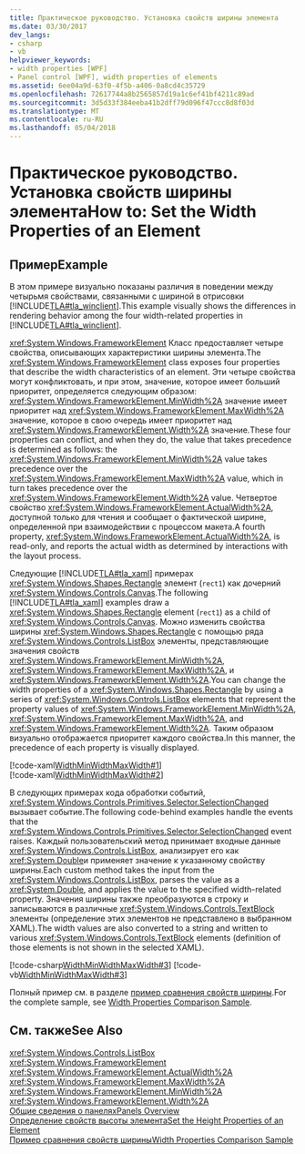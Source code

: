 ```yaml
---
title: Практическое руководство. Установка свойств ширины элемента
ms.date: 03/30/2017
dev_langs:
- csharp
- vb
helpviewer_keywords:
- width properties [WPF]
- Panel control [WPF], width properties of elements
ms.assetid: 6ee04a9d-63f0-4f5b-a406-0a8cd4c35729
ms.openlocfilehash: 72617744a8b2565857d19a1c6ef41bf4211c89ad
ms.sourcegitcommit: 3d5d33f384eeba41b2dff79d096f47ccc8d8f03d
ms.translationtype: MT
ms.contentlocale: ru-RU
ms.lasthandoff: 05/04/2018
---
```

# <a name="how-to-set-the-width-properties-of-an-element"></a><span data-ttu-id="55cad-102">Практическое руководство. Установка свойств ширины элемента</span><span class="sxs-lookup"><span data-stu-id="55cad-102">How to: Set the Width Properties of an Element</span></span>
## <a name="example"></a><span data-ttu-id="55cad-103">Пример</span><span class="sxs-lookup"><span data-stu-id="55cad-103">Example</span></span>  
 <span data-ttu-id="55cad-104">В этом примере визуально показаны различия в поведении между четырьмя свойствами, связанными с шириной в отрисовки [!INCLUDE[TLA#tla_winclient](../../../../includes/tlasharptla-winclient-md.md)].</span><span class="sxs-lookup"><span data-stu-id="55cad-104">This example visually shows the differences in rendering behavior among the four width-related properties in [!INCLUDE[TLA#tla_winclient](../../../../includes/tlasharptla-winclient-md.md)].</span></span>  
  
 <span data-ttu-id="55cad-105"><xref:System.Windows.FrameworkElement> Класс предоставляет четыре свойства, описывающих характеристики ширины элемента.</span><span class="sxs-lookup"><span data-stu-id="55cad-105">The <xref:System.Windows.FrameworkElement> class exposes four properties that describe the width characteristics of an element.</span></span> <span data-ttu-id="55cad-106">Эти четыре свойства могут конфликтовать, и при этом, значение, которое имеет больший приоритет, определяется следующим образом: <xref:System.Windows.FrameworkElement.MinWidth%2A> значение имеет приоритет над <xref:System.Windows.FrameworkElement.MaxWidth%2A> значение, которое в свою очередь имеет приоритет над <xref:System.Windows.FrameworkElement.Width%2A> значение.</span><span class="sxs-lookup"><span data-stu-id="55cad-106">These four properties can conflict, and when they do, the value that takes precedence is determined as follows: the <xref:System.Windows.FrameworkElement.MinWidth%2A> value takes precedence over the <xref:System.Windows.FrameworkElement.MaxWidth%2A> value, which in turn takes precedence over the <xref:System.Windows.FrameworkElement.Width%2A> value.</span></span> <span data-ttu-id="55cad-107">Четвертое свойство <xref:System.Windows.FrameworkElement.ActualWidth%2A>, доступной только для чтения и сообщает о фактической ширине, определенной при взаимодействии с процессом макета.</span><span class="sxs-lookup"><span data-stu-id="55cad-107">A fourth property, <xref:System.Windows.FrameworkElement.ActualWidth%2A>, is read-only, and reports the actual width as determined by interactions with the layout process.</span></span>  
  
 <span data-ttu-id="55cad-108">Следующие [!INCLUDE[TLA#tla_xaml](../../../../includes/tlasharptla-xaml-md.md)] примерах <xref:System.Windows.Shapes.Rectangle> элемент (`rect1`) как дочерний <xref:System.Windows.Controls.Canvas>.</span><span class="sxs-lookup"><span data-stu-id="55cad-108">The following [!INCLUDE[TLA#tla_xaml](../../../../includes/tlasharptla-xaml-md.md)] examples draw a <xref:System.Windows.Shapes.Rectangle> element (`rect1`) as a child of <xref:System.Windows.Controls.Canvas>.</span></span> <span data-ttu-id="55cad-109">Можно изменить свойства ширины <xref:System.Windows.Shapes.Rectangle> с помощью ряда <xref:System.Windows.Controls.ListBox> элементы, представляющие значения свойств <xref:System.Windows.FrameworkElement.MinWidth%2A>, <xref:System.Windows.FrameworkElement.MaxWidth%2A>, и <xref:System.Windows.FrameworkElement.Width%2A>.</span><span class="sxs-lookup"><span data-stu-id="55cad-109">You can change the width properties of a <xref:System.Windows.Shapes.Rectangle> by using a series of <xref:System.Windows.Controls.ListBox> elements that represent the property values of <xref:System.Windows.FrameworkElement.MinWidth%2A>, <xref:System.Windows.FrameworkElement.MaxWidth%2A>, and <xref:System.Windows.FrameworkElement.Width%2A>.</span></span> <span data-ttu-id="55cad-110">Таким образом визуально отображается приоритет каждого свойства.</span><span class="sxs-lookup"><span data-stu-id="55cad-110">In this manner, the precedence of each property is visually displayed.</span></span>  
  
 [!code-xaml[WidthMinWidthMaxWidth#1](../../../../samples/snippets/csharp/VS_Snippets_Wpf/WidthMinWidthMaxWidth/CSharp/Window1.xaml#1)]  
[!code-xaml[WidthMinWidthMaxWidth#2](../../../../samples/snippets/csharp/VS_Snippets_Wpf/WidthMinWidthMaxWidth/CSharp/Window1.xaml#2)]  
  
 <span data-ttu-id="55cad-111">В следующих примерах кода обработки событий, <xref:System.Windows.Controls.Primitives.Selector.SelectionChanged> вызывает событие.</span><span class="sxs-lookup"><span data-stu-id="55cad-111">The following code-behind examples handle the events that the <xref:System.Windows.Controls.Primitives.Selector.SelectionChanged> event raises.</span></span> <span data-ttu-id="55cad-112">Каждый пользовательский метод принимает входные данные <xref:System.Windows.Controls.ListBox>, анализирует его как <xref:System.Double>и применяет значение к указанному свойству ширины.</span><span class="sxs-lookup"><span data-stu-id="55cad-112">Each custom method takes the input from the <xref:System.Windows.Controls.ListBox>, parses the value as a <xref:System.Double>, and applies the value to the specified width-related property.</span></span> <span data-ttu-id="55cad-113">Значения ширины также преобразуются в строку и записываются в различные <xref:System.Windows.Controls.TextBlock> элементы (определение этих элементов не представлено в выбранном XAML).</span><span class="sxs-lookup"><span data-stu-id="55cad-113">The width values are also converted to a string and written to various <xref:System.Windows.Controls.TextBlock> elements (definition of those elements is not shown in the selected XAML).</span></span>  
  
 [!code-csharp[WidthMinWidthMaxWidth#3](../../../../samples/snippets/csharp/VS_Snippets_Wpf/WidthMinWidthMaxWidth/CSharp/Window1.xaml.cs#3)]
 [!code-vb[WidthMinWidthMaxWidth#3](../../../../samples/snippets/visualbasic/VS_Snippets_Wpf/WidthMinWidthMaxWidth/VisualBasic/Window1.xaml.vb#3)]  
  
 <span data-ttu-id="55cad-114">Полный пример см. в разделе [пример сравнения свойств ширины](http://go.microsoft.com/fwlink/?LinkID=160050).</span><span class="sxs-lookup"><span data-stu-id="55cad-114">For the complete sample, see [Width Properties Comparison Sample](http://go.microsoft.com/fwlink/?LinkID=160050).</span></span>  
  
## <a name="see-also"></a><span data-ttu-id="55cad-115">См. также</span><span class="sxs-lookup"><span data-stu-id="55cad-115">See Also</span></span>  
 <xref:System.Windows.Controls.ListBox>  
 <xref:System.Windows.FrameworkElement>  
 <xref:System.Windows.FrameworkElement.ActualWidth%2A>  
 <xref:System.Windows.FrameworkElement.MaxWidth%2A>  
 <xref:System.Windows.FrameworkElement.MinWidth%2A>  
 <xref:System.Windows.FrameworkElement.Width%2A>  
 [<span data-ttu-id="55cad-116">Общие сведения о панелях</span><span class="sxs-lookup"><span data-stu-id="55cad-116">Panels Overview</span></span>](../../../../docs/framework/wpf/controls/panels-overview.md)  
 [<span data-ttu-id="55cad-117">Определение свойств высоты элемента</span><span class="sxs-lookup"><span data-stu-id="55cad-117">Set the Height Properties of an Element</span></span>](../../../../docs/framework/wpf/controls/how-to-set-the-height-properties-of-an-element.md)  
 [<span data-ttu-id="55cad-118">Пример сравнения свойств ширины</span><span class="sxs-lookup"><span data-stu-id="55cad-118">Width Properties Comparison Sample</span></span>](http://go.microsoft.com/fwlink/?LinkID=160050)
